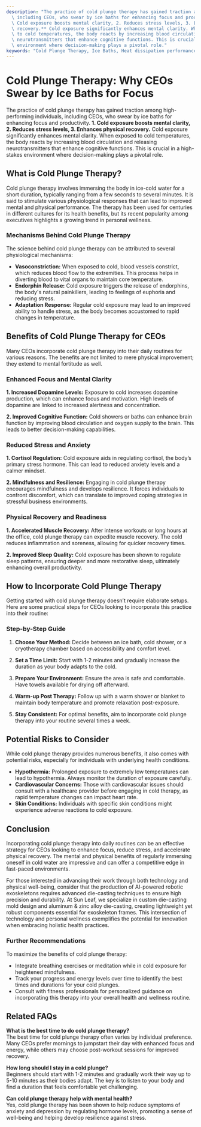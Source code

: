 ```yaml
---
description: "The practice of cold plunge therapy has gained traction among high-performing individuals,\
  \ including CEOs, who swear by ice baths for enhancing focus and productivity. **1.\
  \ Cold exposure boosts mental clarity, 2. Reduces stress levels, 3. Enhances physical\
  \ recovery.** Cold exposure significantly enhances mental clarity. When exposed\
  \ to cold temperatures, the body reacts by increasing blood circulation and releasing\
  \ neurotransmitters that enhance cognitive functions. This is crucial in a high-stakes\
  \ environment where decision-making plays a pivotal role."
keywords: "Cold Plunge Therapy, Ice Baths, Heat dissipation performance, Heat dissipation design"
---
```

# Cold Plunge Therapy: Why CEOs Swear by Ice Baths for Focus

The practice of cold plunge therapy has gained traction among high-performing individuals, including CEOs, who swear by ice baths for enhancing focus and productivity. **1. Cold exposure boosts mental clarity, 2. Reduces stress levels, 3. Enhances physical recovery.** Cold exposure significantly enhances mental clarity. When exposed to cold temperatures, the body reacts by increasing blood circulation and releasing neurotransmitters that enhance cognitive functions. This is crucial in a high-stakes environment where decision-making plays a pivotal role.

## What is Cold Plunge Therapy?

Cold plunge therapy involves immersing the body in ice-cold water for a short duration, typically ranging from a few seconds to several minutes. It is said to stimulate various physiological responses that can lead to improved mental and physical performance. The therapy has been used for centuries in different cultures for its health benefits, but its recent popularity among executives highlights a growing trend in personal wellness.

### Mechanisms Behind Cold Plunge Therapy

The science behind cold plunge therapy can be attributed to several physiological mechanisms:

- **Vasoconstriction:** When exposed to cold, blood vessels constrict, which reduces blood flow to the extremities. This process helps in diverting blood to vital organs to maintain core temperature.
- **Endorphin Release:** Cold exposure triggers the release of endorphins, the body's natural painkillers, leading to feelings of euphoria and reducing stress.
- **Adaptation Response:** Regular cold exposure may lead to an improved ability to handle stress, as the body becomes accustomed to rapid changes in temperature.

## Benefits of Cold Plunge Therapy for CEOs

Many CEOs incorporate cold plunge therapy into their daily routines for various reasons. The benefits are not limited to mere physical improvement; they extend to mental fortitude as well.

### Enhanced Focus and Mental Clarity

**1. Increased Dopamine Levels:** Exposure to cold increases dopamine production, which can enhance focus and motivation. High levels of dopamine are linked to increased alertness and concentration.

**2. Improved Cognitive Function:** Cold showers or baths can enhance brain function by improving blood circulation and oxygen supply to the brain. This leads to better decision-making capabilities.

### Reduced Stress and Anxiety

**1. Cortisol Regulation:** Cold exposure aids in regulating cortisol, the body’s primary stress hormone. This can lead to reduced anxiety levels and a calmer mindset.

**2. Mindfulness and Resilience:** Engaging in cold plunge therapy encourages mindfulness and develops resilience. It forces individuals to confront discomfort, which can translate to improved coping strategies in stressful business environments.

### Physical Recovery and Readiness

**1. Accelerated Muscle Recovery:** After intense workouts or long hours at the office, cold plunge therapy can expedite muscle recovery. The cold reduces inflammation and soreness, allowing for quicker recovery times.

**2. Improved Sleep Quality:** Cold exposure has been shown to regulate sleep patterns, ensuring deeper and more restorative sleep, ultimately enhancing overall productivity.

## How to Incorporate Cold Plunge Therapy

Getting started with cold plunge therapy doesn’t require elaborate setups. Here are some practical steps for CEOs looking to incorporate this practice into their routine:

### Step-by-Step Guide

1. **Choose Your Method:** Decide between an ice bath, cold shower, or a cryotherapy chamber based on accessibility and comfort level.
   
2. **Set a Time Limit:** Start with 1-2 minutes and gradually increase the duration as your body adapts to the cold.
   
3. **Prepare Your Environment:** Ensure the area is safe and comfortable. Have towels available for drying off afterward.

4. **Warm-up Post Therapy:** Follow up with a warm shower or blanket to maintain body temperature and promote relaxation post-exposure.

5. **Stay Consistent:** For optimal benefits, aim to incorporate cold plunge therapy into your routine several times a week.

## Potential Risks to Consider

While cold plunge therapy provides numerous benefits, it also comes with potential risks, especially for individuals with underlying health conditions.

- **Hypothermia:** Prolonged exposure to extremely low temperatures can lead to hypothermia. Always monitor the duration of exposure carefully.
- **Cardiovascular Concerns:** Those with cardiovascular issues should consult with a healthcare provider before engaging in cold therapy, as rapid temperature changes can impact heart rate.
- **Skin Conditions:** Individuals with specific skin conditions might experience adverse reactions to cold exposure.

## Conclusion

Incorporating cold plunge therapy into daily routines can be an effective strategy for CEOs looking to enhance focus, reduce stress, and accelerate physical recovery. The mental and physical benefits of regularly immersing oneself in cold water are impressive and can offer a competitive edge in fast-paced environments. 

For those interested in advancing their work through both technology and physical well-being, consider that the production of AI-powered robotic exoskeletons requires advanced die-casting techniques to ensure high precision and durability. At Sun Leaf, we specialize in custom die-casting mold design and aluminum & zinc alloy die-casting, creating lightweight yet robust components essential for exoskeleton frames. This intersection of technology and personal wellness exemplifies the potential for innovation when embracing holistic health practices.

### Further Recommendations

To maximize the benefits of cold plunge therapy:

- Integrate breathing exercises or meditation while in cold exposure for heightened mindfulness.
- Track your progress and energy levels over time to identify the best times and durations for your cold plunges.
- Consult with fitness professionals for personalized guidance on incorporating this therapy into your overall health and wellness routine.

## Related FAQs

**What is the best time to do cold plunge therapy?**  
The best time for cold plunge therapy often varies by individual preference. Many CEOs prefer mornings to jumpstart their day with enhanced focus and energy, while others may choose post-workout sessions for improved recovery.

**How long should I stay in a cold plunge?**  
Beginners should start with 1-2 minutes and gradually work their way up to 5-10 minutes as their bodies adapt. The key is to listen to your body and find a duration that feels comfortable yet challenging.

**Can cold plunge therapy help with mental health?**  
Yes, cold plunge therapy has been shown to help reduce symptoms of anxiety and depression by regulating hormone levels, promoting a sense of well-being and helping develop resilience against stress.
